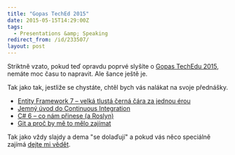 ```yaml
---
title: "Gopas TechEd 2015"
date: 2015-05-15T14:29:00Z
tags:
  - Presentations &amp; Speaking
redirect_from: /id/233507/
layout: post
---
```

Striktně vzato, pokud teď opravdu poprvé slyšíte o [Gopas TechEdu 2015][5], nemáte moc času to napravit. Ale šance ještě je. 

Tak jako tak, jestliže se chystáte, chtěl bych vás nalákat na svoje přednášky. 

* [Entity Framework 7 – velká tlustá černá čára za jednou érou][1]
* [Jemný úvod do Continuous Integration][2]
* [C# 6 – co nám přinese (a Roslyn)][3]
* [Git a proč by mě to mělo zajímat][4]

Tak jako vždy slajdy a dema "se dolaďují" a pokud vás něco speciálně zajímá [dejte mi vědět][6].

[1]: http://www.teched.cz/Prednaska/Entity-Framework-7-velka-tlusta-cerna-cara-za-jednou-erou
[2]: http://www.teched.cz/Prednaska/Jemny-uvod-do-Continuous-Integration
[3]: http://www.teched.cz/Prednaska/C-6-co-nam-prinese-a-Roslyn
[4]: http://www.teched.cz/Prednaska/Git-a-proc-by-me-to-melo-zajimat
[5]: http://www.teched.cz
[6]: https://twitter.com/cincura_net